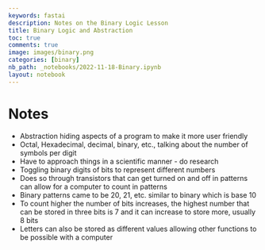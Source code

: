 ```yaml
---
keywords: fastai
description: Notes on the Binary Logic Lesson  
title: Binary Logic and Abstraction  
toc: true
comments: true
image: images/binary.png
categories: [binary]
nb_path: _notebooks/2022-11-18-Binary.ipynb
layout: notebook
---
```


<!--
#################################################
### THIS FILE WAS AUTOGENERATED! DO NOT EDIT! ###
#################################################
# file to edit: _notebooks/2022-11-18-Binary.ipynb
-->

<div class="container" id="notebook-container">
        
<div class="cell border-box-sizing text_cell rendered"><div class="inner_cell">
<div class="text_cell_render border-box-sizing rendered_html">
<h1 id="Notes">Notes<a class="anchor-link" href="#Notes"> </a></h1><ul>
<li>Abstraction hiding aspects of a program to make it more user friendly</li>
<li>Octal, Hexadecimal, decimal, binary, etc., talking about the number of symbols per digit</li>
<li>Have to approach things in a scientific manner - do research</li>
<li>Toggling binary digits of bits to represent different numbers </li>
<li>Does so through transistors that can get turned on and off in patterns can allow for a computer to count in patterns </li>
<li>Binary patterns came to be 20, 21, etc. similar to binary which is base 10</li>
<li>To count higher the number of bits increases, the highest number that can be stored in three bits is 7 and it can increase to store more, usually 8 bits</li>
<li>Letters can also be stored as different values allowing other functions to be possible with a computer </li>
</ul>

</div>
</div>
</div>
</div>
 

